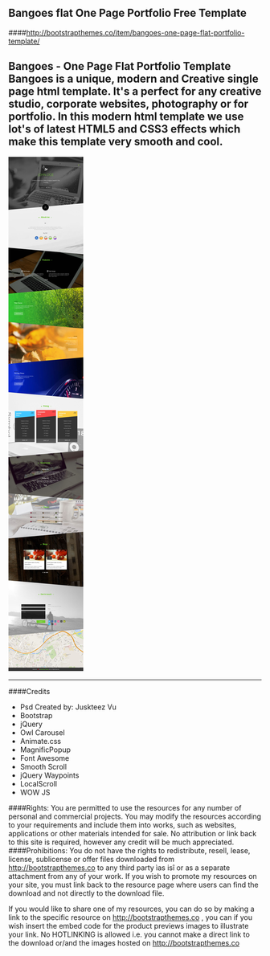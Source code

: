 ## Bangoes flat One Page Portfolio Free Template



####http://bootstrapthemes.co/item/bangoes-one-page-flat-portfolio-template/


Bangoes -  One Page Flat Portfolio Template
Bangoes is a unique, modern and Creative single page html template. It's a perfect for any creative studio, 
corporate websites, photography or for portfolio. In this modern html template we use lot's of latest HTML5 
and CSS3 effects which make this template very smooth and cool. 
---

![Bangoes flat One Page Portfolio Free Template](https://raw.githubusercontent.com/bootstrapthemesco/bangoes-flat-one-page-portfolio-template/master/bangoes.jpg)

---


####Credits
* Psd Created by: Juskteez Vu
* Bootstrap
* jQuery
* Owl Carousel
* Animate.css
* MagnificPopup
* Font Awesome
* Smooth Scroll
* jQuery Waypoints 
* LocalScroll  
* WOW JS











####Rights: 
You are permitted to use the resources for any number of personal and commercial projects.
You may modify the resources according to your requirements and include them into works, 
such as websites, applications or other materials intended for sale. No attribution or 
link back to this site is required, however any credit will be much appreciated.
####Prohibitions:
You do not have the rights to redistribute, resell, lease, license, sublicense or offer 
files downloaded from http://bootstrapthemes.co to any third party ìas isî or as a separate attachment 
from any of your work. If you wish to promote my resources on your site, you must link back 
to the resource page where users can find the download and not directly to the download file.

If you would like to share one of my resources, you can do so by making a link to the specific 
resource on http://bootstrapthemes.co , you can if you wish insert the embed code for the product previews images to illustrate your link. 
No HOTLINKING is allowed i.e. you cannot make a direct link to the download or/and the images hosted on http://bootstrapthemes.co

